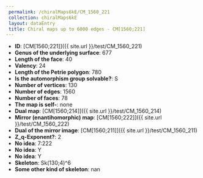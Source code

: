 ```yaml
--- 
 permalink: /chiralMaps6kE/CM_1560_221 
 collection: chiralMaps6kE
 layout: dataEntry
 title: Chiral maps up to 6000 edges - CM[1560;221]
---
```


- **ID**: [CM[1560;221]]({{ site.url }}/test/CM_1560_221)
- **Genus of the underlying surface**: 677
- **Length of the face**: 40
- **Valency**: 24
- **Length of the Petrie polygon**: 780
- **Is the automorphism group solvable?**: S
- **Number of vertices**: 130
- **Number of edges**: 1560
- **Number of faces**: 78
- **The map is self-**: none
- **Dual map**: [CM[1560;214]]({{ site.url }}/test/CM_1560_214)
- **Mirror (enantihomorphic) map**: [CM[1560;222]]({{ site.url }}/test/CM_1560_222)
- **Dual of the mirror image**: [CM[1560;211]]({{ site.url }}/test/CM_1560_211)
- **Z_q-Exponent?**: 2
- **No idea**:  7:222
- **No idea**: Y
- **No idea**: Y
- **Skeleton**: Sk(130;4)^6
- **Some other kind of skeleton**: nan
